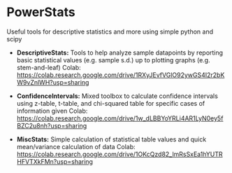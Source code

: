 # PowerStats
Useful tools for descriptive statistics and more using simple python and scipy

- **DescriptiveStats:**
Tools to help analyze sample datapoints by reporting basic statistical values (e.g. sample s.d.) up to plotting graphs (e.g. stem-and-leaf) 
Colab: https://colab.research.google.com/drive/1RXyJEvfVGlO92ywGS4I2r2bKW9vZnlWH?usp=sharing

- **ConfidenceIntervals:**
Mixed toolbox to calculate confidence intervals using z-table, t-table, and chi-squared table for specific cases of information given
Colab: https://colab.research.google.com/drive/1w_dLBBYoYRLi4AR1LyN0ey5fBZC2u8nh?usp=sharing

- **MiscStats:**
Simple calculation of statistical table values and quick mean/variance calculation of data
Colab: https://colab.research.google.com/drive/1OKcQzd82_lmRsSxEa1hYUTRHFVTXkFMn?usp=sharing
